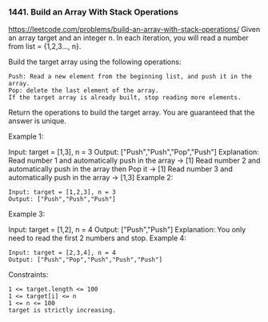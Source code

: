 ### 1441. Build an Array With Stack Operations
https://leetcode.com/problems/build-an-array-with-stack-operations/
Given an array target and an integer n. In each iteration, you will read a number from  list = {1,2,3..., n}.

Build the target array using the following operations:

    Push: Read a new element from the beginning list, and push it in the array.
    Pop: delete the last element of the array.
    If the target array is already built, stop reading more elements.
Return the operations to build the target array. You are guaranteed that the answer is unique.



Example 1:

Input: target = [1,3], n = 3
    Output: ["Push","Push","Pop","Push"]
    Explanation:
    Read number 1 and automatically push in the array -> [1]
    Read number 2 and automatically push in the array then Pop it -> [1]
    Read number 3 and automatically push in the array -> [1,3]
Example 2:

    Input: target = [1,2,3], n = 3
    Output: ["Push","Push","Push"]
Example 3:

Input: target = [1,2], n = 4
    Output: ["Push","Push"]
    Explanation: You only need to read the first 2 numbers and stop.
Example 4:

    Input: target = [2,3,4], n = 4
    Output: ["Push","Pop","Push","Push","Push"]


Constraints:

    1 <= target.length <= 100
    1 <= target[i] <= n
    1 <= n <= 100
    target is strictly increasing.
